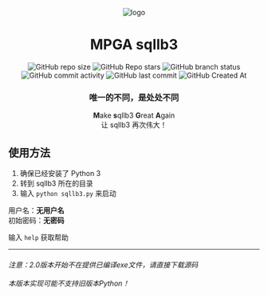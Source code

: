 <div align="center">

![logo](https://www.freeimg.cn/i/2024/10/02/66fcd19974cde.webp)
# MPGA sqllb3
![GitHub repo size](https://img.shields.io/github/repo-size/Meltide/pyos_core)
![GitHub Repo stars](https://img.shields.io/github/stars/Meltide/pyos_core?style=flat)
![GitHub branch status](https://img.shields.io/github/checks-status/Meltide/pyos_core/main)
![GitHub commit activity](https://img.shields.io/github/commit-activity/t/Meltide/pyos_core)
![GitHub last commit](https://img.shields.io/github/last-commit/Meltide/pyos_core)
![GitHub Created At](https://img.shields.io/github/created-at/Meltide/pyos_core) 
### 唯一的不同，是处处不同

**M**ake **s**qllb3 **G**reat **A**gain
<br>
让 sqllb3 再次伟大！

</div>

## 使用方法
1. 确保已经安装了 Python 3
2. 转到 sqllb3 所在的目录
3. 输入 `python sqllb3.py` 来启动

用户名：**无用户名**
<br>
初始密码：**无密码**

输入 `help` 获取帮助

----
###### 注意：2.0版本开始不在提供已编译exe文件，请直接下载源码 <br><br> 本版本实现可能不支持旧版本Python！
